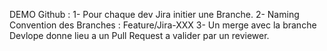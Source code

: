 DEMO Github :
1- Pour chaque dev Jira initier une Branche. 
2- Naming Convention des Branches : Feature/Jira-XXX
3- Un merge avec la branche Devlope donne lieu a un Pull Request a valider par un reviewer. 
